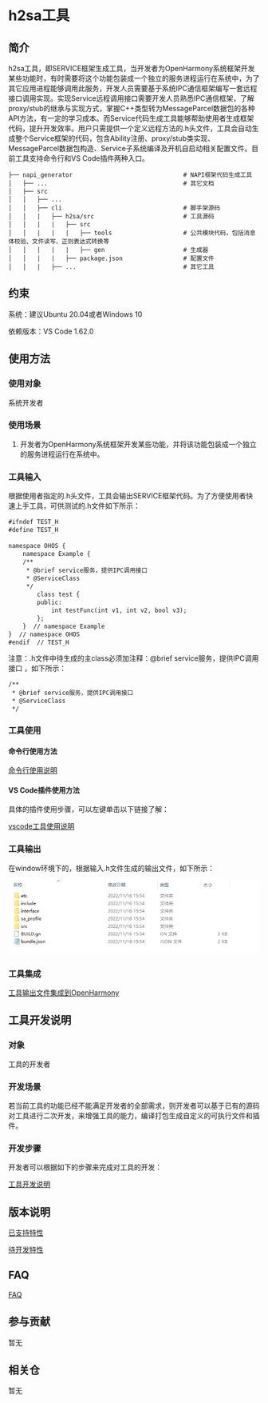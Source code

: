 # h2sa工具

## 简介

h2sa工具，即SERVICE框架生成工具，当开发者为OpenHarmony系统框架开发某些功能时，有时需要将这个功能包装成一个独立的服务进程运行在系统中，为了其它应用进程能够调用此服务，开发人员需要基于系统IPC通信框架编写一套远程接口调用实现。实现Service远程调用接口需要开发人员熟悉IPC通信框架，了解proxy/stub的继承与实现方式，掌握C++类型转为MessageParcel数据包的各种API方法，有一定的学习成本。而Service代码生成工具能够帮助使用者生成框架代码，提升开发效率。用户只需提供一个定义远程方法的.h头文件，工具会自动生成整个Service框架的代码，包含Ability注册、proxy/stub类实现、MessageParcel数据包构造、Service子系统编译及开机自启动相关配置文件。目前工具支持命令行和VS Code插件两种入口。

	├── napi_generator                               # NAPI框架代码生成工具
	│   ├── ...                                      # 其它文档
	│   ├── src
	│   │   ├── ...                                 
	│   │   ├── cli                                  # 脚手架源码
	│   │   |   ├── h2sa/src                         # 工具源码
	│   │   |   |   ├── src                    
	│   │   |   |   |   ├── tools                    # 公共模块代码，包括消息体校验、文件读写、正则表达式转换等
	│   │   |   |   |   ├── gen                      # 生成器
	│   │   |   |   ├── package.json                 # 配置文件
	│   │   |   ├── ...                              # 其它工具

## 约束
系统：建议Ubuntu 20.04或者Windows 10

依赖版本：VS Code 1.62.0

## 使用方法

### 使用对象

系统开发者 
### 使用场景

1) 开发者为OpenHarmony系统框架开发某些功能，并将该功能包装成一个独立的服务进程运行在系统中。

### 工具输入

根据使用者指定的.h头文件，工具会输出SERVICE框架代码。为了方便使用者快速上手工具，可供测试的.h文件如下所示：

```
#ifndef TEST_H
#define TEST_H

namespace OHOS {
    namespace Example {
    /**
     * @brief service服务，提供IPC调用接口
     * @ServiceClass
     */
        class test {
        public:
            int testFunc(int v1, int v2, bool v3);
        };
    }  // namespace Example
}  // namespace OHOS
#endif  // TEST_H
```

注意：.h文件中待生成的主class必须加注释：@brief service服务，提供IPC调用接口 ，如下所示：

```
/**
 * @brief service服务，提供IPC调用接口
 * @ServiceClass
 */
```

### 工具使用

#### 命令行使用方法

[命令行使用说明](https://gitee.com/openharmony/napi_generator/blob/master/src/cli/h2sa/docs/usage/h2sa_INSTRUCTION_ZH.md)

#### VS Code插件使用方法

具体的插件使用步骤，可以左键单击以下链接了解：

[vscode工具使用说明](https://gitee.com/openharmony/napi_generator/tree/master/src/vscode_plugin/h2sa/service_vs_plugin/docs/usage/INSTRUCTION_ZH.md)

### 工具输出

在window环境下的，根据输入.h文件生成的输出文件，如下所示：

![](./docs/figures/service_framework.png)

### 工具集成

[工具输出文件集成到OpenHarmony](https://gitee.com/openharmony/napi_generator/blob/master/src/cli/h2sa/docs/usage/h2sa_ENSEMBLE_METHOD_ZH.md)

## 工具开发说明

### 对象

工具的开发者

### 开发场景

若当前工具的功能已经不能满足开发者的全部需求，则开发者可以基于已有的源码对工具进行二次开发，来增强工具的能力，编译打包生成自定义的可执行文件和插件。

### 开发步骤

开发者可以根据如下的步骤来完成对工具的开发：

 [工具开发说明](https://gitee.com/openharmony/napi_generator/tree/master/src/cli/h2sa/docs/guide/DEVELOP_ZH.md)

## 版本说明

[已支持特性](https://gitee.com/openharmony/napi_generator/blob/master/src/cli/h2sa/docs/release-notes/Service-1.0.md)

[待开发特性](https://gitee.com/openharmony/napi_generator/blob/master/src/cli/h2sa/docs/requirement/ROADMAP_ZH.md)

## FAQ

[FAQ](https://gitee.com/openharmony/napi_generator/tree/master/src/cli/h2sa/docs/guide/FAQ.md)

## 参与贡献

暂无

## 相关仓

暂无
